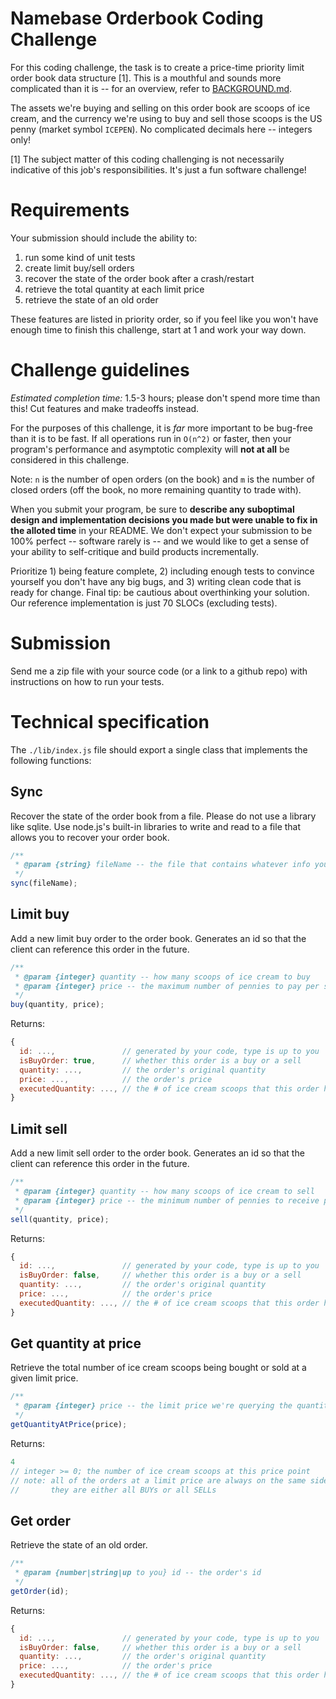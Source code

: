Namebase Orderbook Coding Challenge
==

For this coding challenge, the task is to create a price-time priority limit order book data structure [1]. This is a mouthful and sounds more complicated than it is -- for an overview, refer to [BACKGROUND.md](./BACKGROUND.md).

The assets we're buying and selling on this order book are scoops of ice cream, and the currency we're using to buy and sell those scoops is the US penny (market symbol `ICEPEN`). No complicated decimals here -- integers only!

[1] The subject matter of this coding challenging is not necessarily indicative of this job's responsibilities. It's just a fun software challenge!

# Requirements
Your submission should include the ability to:

1. run some kind of unit tests
2. create limit buy/sell orders
3. recover the state of the order book after a crash/restart
4. retrieve the total quantity at each limit price
5. retrieve the state of an old order

These features are listed in priority order, so if you feel like you won't have enough time to finish this challenge, start at 1 and work your way down.

# Challenge guidelines
_Estimated completion time:_ 1.5-3 hours; please don't spend more time than this! Cut features and make tradeoffs instead.

For the purposes of this challenge, it is _far_ more important to be bug-free than it is to be fast. If all operations run in `O(n^2)` or faster, then your program's performance and asymptotic complexity will **not at all** be considered in this challenge.

Note: `n` is the number of open orders (on the book) and `m` is the number of closed orders (off the book, no more remaining quantity to trade with).

When you submit your program, be sure to **describe any suboptimal design and implementation decisions you made but were unable to fix in the alloted time** in your README. We don't expect your submission to be 100% perfect -- software rarely is -- and we would like to get a sense of your ability to self-critique and build products incrementally.

Prioritize 1) being feature complete, 2) including enough tests to convince yourself you don't have any big bugs, and 3) writing clean code that is ready for change. Final tip: be cautious about overthinking your solution. Our reference implementation is just 70 SLOCs (excluding tests).

# Submission
Send me a zip file with your source code (or a link to a github repo) with instructions on how to run your tests.

# Technical specification
The `./lib/index.js` file should export a single class that implements the following functions:

## Sync
Recover the state of the order book from a file. Please do not use a library like sqlite. Use node.js's built-in libraries to write and read to a file that allows you to recover your order book.

```javascript
/**
 * @param {string} fileName -- the file that contains whatever info you need to recover
 */
sync(fileName);
```

## Limit buy
Add a new limit buy order to the order book. Generates an id so that the client can reference this order in the future.

```javascript
/**
 * @param {integer} quantity -- how many scoops of ice cream to buy
 * @param {integer} price -- the maximum number of pennies to pay per scoop
 */
buy(quantity, price);
```

Returns:
```javascript
{
  id: ...,               // generated by your code, type is up to you
  isBuyOrder: true,      // whether this order is a buy or a sell
  quantity: ...,         // the order's original quantity
  price: ...,            // the order's price
  executedQuantity: ..., // the # of ice cream scoops that this order has purchased
}
```

## Limit sell
Add a new limit sell order to the order book. Generates an id so that the client can reference this order in the future.

```javascript
/**
 * @param {integer} quantity -- how many scoops of ice cream to sell
 * @param {integer} price -- the minimum number of pennies to receive per scoop
 */
sell(quantity, price);
```

Returns:
```javascript
{
  id: ...,               // generated by your code, type is up to you
  isBuyOrder: false,     // whether this order is a buy or a sell
  quantity: ...,         // the order's original quantity
  price: ...,            // the order's price
  executedQuantity: ..., // the # of ice cream scoops that this order has sold
}
```

## Get quantity at price
Retrieve the total number of ice cream scoops being bought or sold at a given limit price.

```javascript
/**
 * @param {integer} price -- the limit price we're querying the quantity at
 */
getQuantityAtPrice(price);
```

Returns:
```javascript
4 
// integer >= 0; the number of ice cream scoops at this price point
// note: all of the orders at a limit price are always on the same side,
//       they are either all BUYs or all SELLs
```

## Get order
Retrieve the state of an old order.

```javascript
/**
 * @param {number|string|up to you} id -- the order's id
 */
getOrder(id);
```

Returns:
```javascript
{
  id: ...,               // generated by your code, type is up to you
  isBuyOrder: false,     // whether this order is a buy or a sell
  quantity: ...,         // the order's original quantity
  price: ...,            // the order's price
  executedQuantity: ..., // the # of ice cream scoops that this order has sold
}
```
